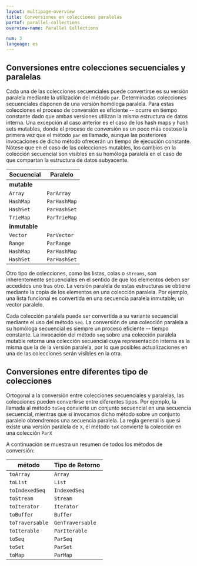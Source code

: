 ```yaml
---
layout: multipage-overview
title: Conversiones en colecciones paralelas
partof: parallel-collections
overview-name: Parallel Collections

num: 3
language: es
---
```


## Conversiones entre colecciones secuenciales y paralelas

Cada una de las colecciones secuenciales puede convertirse es su versión
paralela mediante la utilización del método `par`. Determinadas colecciones
secuenciales disponen de una versión homóloga paralela. Para estas colecciones el
proceso de conversión es eficiente -- ocurre en tiempo constante dado que ambas
versiones utilizan la misma estructura de datos interna. Una excepción al caso
anterior es el caso de los hash maps y hash sets mutables, donde el proceso de
conversión es un poco más costoso la primera vez que el método `par` es llamado,
aunque las posteriores invocaciones de dicho método ofrecerán un tiempo de ejecución
constante. Nótese que en el caso de las colecciones mutables, los cambios en la
colección secuencial son visibles en su homóloga paralela en el caso de que compartan
la estructura de datos subyacente.

| Secuencial    | Paralelo       |
| ------------- | -------------- |
| **mutable**   |                |
| `Array`       | `ParArray`     |
| `HashMap`     | `ParHashMap`   |
| `HashSet`     | `ParHashSet`   |
| `TrieMap`     | `ParTrieMap`   |
| **inmutable** |                |
| `Vector`      | `ParVector`    |
| `Range`       | `ParRange`     |
| `HashMap`     | `ParHashMap`   |
| `HashSet`     | `ParHashSet`   |

Otro tipo de colecciones, como las listas, colas o `streams`, son inherentemente
secuenciales en el sentido de que los elementos deben ser accedidos uno tras otro.
La versión paralela de estas estructuras se obtiene mediante la copia de los elementos
en una colección paralela. Por ejemplo, una lista funcional es convertida en una
secuencia paralela inmutable; un vector paralelo.

Cada colección paralela puede ser convertida a su variante secuencial mediante el uso
del método `seq`. La conversión de una colección paralela a su homóloga secuencial es
siempre un proceso eficiente -- tiempo constante. La invocación del método `seq` sobre
una colección paralela mutable retorna una colección secuencial cuya representación interna
es la misma que la de la versión paralela, por lo que posibles actualizaciones en una de las
colecciones serán visibles en la otra.

## Conversiones entre diferentes tipo de colecciones

Ortogonal a la conversión entre colecciones secuenciales y paralelas, las colecciones
pueden convertirse entre diferentes tipos. Por ejemplo, la llamada al método `toSeq`
convierte un conjunto secuencial en una secuencia secuencial, mientras que si invocamos
dicho método sobre un conjunto paralelo obtendremos una secuencia paralela. La regla
general is que si existe una versión paralela de `X`, el método `toX` convierte la colección
en una colección `ParX`

A continuación se muestra un resumen de todos los métodos de conversión:

| método     	   | Tipo de Retorno |
| -------------- | --------------- |
| `toArray`      | `Array`         |
| `toList`       | `List`          |
| `toIndexedSeq` | `IndexedSeq`    |
| `toStream`     | `Stream`        |
| `toIterator`   | `Iterator`      |
| `toBuffer`     | `Buffer`        |
| `toTraversable`| `GenTraversable`|
| `toIterable`   | `ParIterable`   |
| `toSeq`        | `ParSeq`        |
| `toSet`        | `ParSet`        |
| `toMap`        | `ParMap`        |
